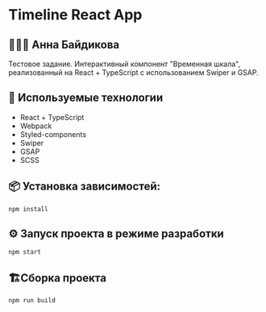 # Timeline React App

## 👩🏻‍💻 Анна Байдикова 

Тестовое задание. Интерактивный компонент "Временная шкала", реализованный на React + TypeScript с использованием Swiper и GSAP.

## 🚀 Используемые технологии

- React + TypeScript
- Webpack
- Styled-components
- Swiper
- GSAP
- SCSS

## 📦 Установка зависимостей:
    npm install

## ⚙️ Запуск проекта в режиме разработки
    npm start

##  🏗Сборка проекта
    npm run build